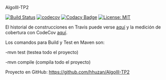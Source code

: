 ﻿ AlgoIII-TP2

[![Build Status](https://travis-ci.org/hhuzan/AlgoIII-TP2.svg?branch=master)](https://travis-ci.org/hhuzan/AlgoIII-TP2) [![codecov](https://img.shields.io/codecov/c/github/dwyl/hapi-auth-jwt2.svg?maxAge=2592000)](https://codecov.io/gh/hhuzan/AlgoIII-TP2)
[![Codacy Badge](https://api.codacy.com/project/badge/Grade/6fcd0cd0de204c79980ec827f0c86746)](https://www.codacy.com/manual/hhuzan/AlgoIII-TP2?utm_source=github.com&amp;utm_medium=referral&amp;utm_content=hhuzan/AlgoIII-TP2&amp;utm_campaign=Badge_Grade)
[![License: MIT](https://img.shields.io/badge/License-MIT-yellow.svg)](https://opensource.org/licenses/MIT)

El historial de construcciones en Travis puede verse [aquí](https://travis-ci.org/hhuzan/AlgoIII-TP2/builds) y la medición de cobertura con CodeCov [aquí](https://codecov.io/gh/hhuzan/AlgoIII-TP2).

Los comandos para Build y Test en Maven son:

-mvn test (testea todo el proyecto)

-mvn compile (compila todo el proyecto)

Proyecto en GitHub: https://github.com/hhuzan/AlgoIII-TP2
